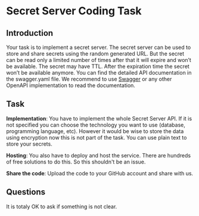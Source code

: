 # Secret Server Coding Task

## Introduction
Your task is to implement a secret server. The secret server can be used to store and share secrets
using the random generated URL. But the secret can be read only a limited number of times after that
it will expire and won’t be available. The secret may have TTL. After the expiration time the secret
won’t be available anymore. You can find the detailed API documentation in the swagger.yaml file.
We recommend to use [Swagger](https://editor.swagger.io/) or any other OpenAPI implementation to
read the documentation. 

## Task
**Implementation**: You have to implement the whole Secret Server API. If it is not specified you can choose the technology
you want to use (database, programming language, etc). However it would be wise to store the data using encryption now this is not part of the task. You can use plain text to store your secrets.

**Hosting**: You also have to deploy and host the service. There are hundreds of free solutions to do this. So this shouldn't
be an issue. 

**Share the code**: Upload the code to your GitHub account and share with us.

## Questions
It is totaly OK to ask if something is not clear. 

